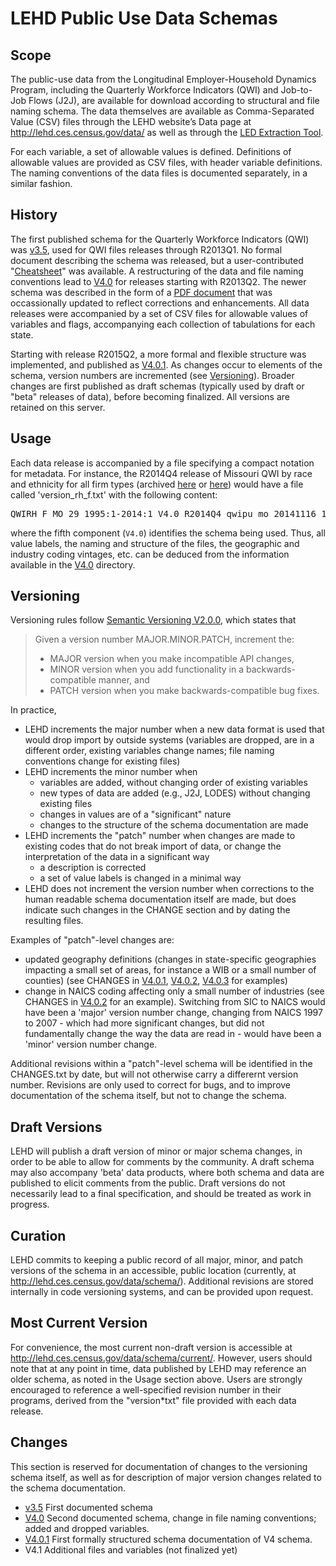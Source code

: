 # LEHD Public Use Data Schemas

## Scope
The public-use data from the Longitudinal Employer-Household Dynamics Program, including the Quarterly Workforce Indicators (QWI) and Job-to-Job Flows (J2J), are available for download according to structural and file naming schema. The data themselves are available as Comma-Separated Value (CSV) files through the LEHD website’s Data page at http://lehd.ces.census.gov/data/ as well as through the [LED Extraction Tool](http://ledextract.ces.census.gov/).

For each variable, a set of allowable values is defined. Definitions of allowable values are provided as CSV files, with header variable definitions. The naming conventions of the data files is documented separately, in a similar fashion.

## History
The first published schema for the Quarterly Workforce Indicators (QWI) was [v3.5](v3.5), used for QWI files releases through R2013Q1. No formal document describing the schema was released, but a user-contributed "[Cheatsheet](v3.5/QWI-cheatsheet.txt)" was available. A restructuring of the data and file naming conventions lead to [V4.0](V4.0) for releases starting with R2013Q2. The newer schema was described in the form of a [PDF document](V4.0/QWIPU_Data_Schema.pdf) that was occassionally updated to reflect corrections and enhancements. All data releases were accompanied by a set of CSV files for allowable values of variables and flags, accompanying each collection of tabulations for each state.

Starting with release R2015Q2, a more formal and flexible structure was implemented, and published as [V4.0.1](V4.0.1). As changes occur to elements of the schema, version numbers are incremented (see [Versioning](#Versioning)). Broader changes are first published as draft schemas (typically used by draft or "beta" releases of data), before becoming finalized. All versions are retained on this server.

## Usage
Each data release is accompanied by a file specifying a compact notation for metadata. For instance, the R2014Q4 release of Missouri QWI by race and ethnicity for all firm types (archived [here](http://download.vrdc.cornell.edu/qwipu/R2014Q4/mo/rh/f/) or [here](http://lehd.ces.census.gov/pub/mo/R2014Q4/DVD-rh_f/)) would have a file called 'version_rh_f.txt' with the following content:
<pre>
QWIRH_F MO 29 1995:1-2014:1 V4.0 R2014Q4 qwipu_mo_20141116_1406
</pre>
where the fifth component (<code>V4.0</code>) identifies the schema being used. Thus, all value labels, the naming and structure of the files, the geographic and industry coding vintages, etc. can be deduced from the information available in the [V4.0](V4.0) directory.

## Versioning
Versioning rules follow [Semantic Versioning V2.0.0](http://semver.org/spec/v2.0.0.html), which states that

> Given a version number MAJOR.MINOR.PATCH, increment the:
>
> * MAJOR version when you make incompatible API changes,
> * MINOR version when you add functionality in a backwards-compatible manner, and
> * PATCH version when you make backwards-compatible bug fixes.

In practice,

* LEHD increments the major number when a new data format is used that would drop import by outside systems (variables are dropped, are in a different order, existing variables change names; file naming conventions change for existing files)
* LEHD increments the minor number when
  - variables are added, without changing order of existing variables
  - new types of data are added (e.g., J2J, LODES) without changing existing files
  - changes in values are of a "significant" nature
  - changes to the structure of the schema documentation are made
* LEHD increments the "patch" number when changes are made to existing codes that do not break import of data, or change the interpretation of the data in a significant way
  - a description is corrected
  - a set of value labels is changed in a minimal way
* LEHD does not increment the version number when corrections to the human readable schema documentation itself are made, but does indicate such changes in the CHANGE section and by dating the resulting files.

Examples of "patch"-level changes are:
* updated geography definitions (changes in state-specific geographies impacting a small set of areas, for instance a WIB or a small number of counties) (see CHANGES in [V4.0.1](V4.0.1/CHANGES.txt), [V4.0.2](V4.0.2/CHANGES.txt), [V4.0.3](V4.0.3/CHANGES.txt) for examples)
* change in NAICS coding affecting only a small number of industries (see CHANGES in [V4.0.2](V4.0.2/CHANGES.txt) for an example). Switching from SIC to NAICS would have been a 'major' version number change, changing from NAICS 1997 to 2007 - which had more significant changes, but did not fundamentally change the way the data are read in - would have been a 'minor' version number change.

Additional revisions within a "patch"-level schema will be identified in the CHANGES.txt by date, but will not otherwise carry a differernt version number. Revisions are only used to correct for bugs, and to improve documentation of the schema itself, but not to change the schema.

## Draft Versions
LEHD will publish a draft version of minor or major schema changes, in order to be able to allow for comments by the community. A draft schema may also accompany 'beta' data products, where both schema and data are published to elicit comments from the public. Draft versions do not necessarily lead to a final specification, and should be treated as work in progress.

## Curation
LEHD commits to keeping a public record of all major, minor, and patch versions of the schema in an accessible, public location (currently, at http://lehd.ces.census.gov/data/schema/). Additional revisions are stored internally in code versioning systems, and can be provided upon request.

## Most Current Version
For convenience, the most current non-draft version is accessible at http://lehd.ces.census.gov/data/schema/current/. However, users should note that at any point in time, data published by LEHD may reference an older schema, as noted in the Usage section above. Users are strongly encouraged to reference a well-specified revision number in their programs, derived from the "version*txt" file provided with each data release.


## Changes
This section is reserved for documentation of changes to the versioning schema itself, as well as for description of major version changes related to the schema documentation.

* [v3.5](v3.5) First documented schema
* [V4.0](V4.0) Second documented schema, change in file naming conventions; added and dropped variables.
* [V4.0.1](V4.0.1) First formally structured schema documentation of V4 schema.
* V4.1 Additional files and variables (not finalized yet)
